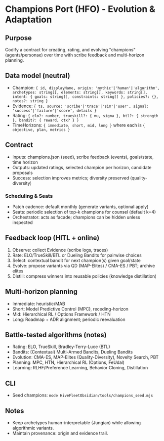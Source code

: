 # Champions Port (HFO) - Evolution & Adaptation

## Purpose

Codify a contract for creating, rating, and evolving "champions" (agents/personae) over time with scribe feedback and multi-horizon planning.

## Data model (neutral)

- Champion: `{ id, displayName, origin: 'mythic'|'human'|'algorithm', archetypes: string[], elements: string[], keywords: string[], intent: { goals: string[], constraints: string[] }, policies?: {}, notes?: string }`
- Evidence: `{ ts, source: 'scribe'|'trace'|'sim'|'user', signal: 'success'|'failure'|'score', details }`
- Rating: `{ elo?: number, trueskill?: { mu, sigma }, btl?: { strength }, bandit?: { reward, ctx? } }`
- TimeHorizons: `{ immediate, short, mid, long }` where each is `{ objective, plan, metrics }`

## Contract

- Inputs: champions.json (seed), scribe feedback (events), goals/state, time horizon
- Outputs: updated ratings, selected champion per horizon, candidate proposals
- Success: selection improves metrics; diversity preserved (quality-diversity)

### Scheduling & Seats

- Patch cadence: default monthly (generate variants, optional apply)
- Seats: periodic selection of top-k champions for counsel (default k=4)
- Orchestrator: acts as facade; champions can be hidden unless inspected

## Feedback loop (HITL + online)

1) Observe: collect Evidence (scribe logs, traces)
2) Rate: ELO/TrueSkill/BTL or Dueling Bandits for pairwise choices
3) Select: contextual bandit for next champion(s) given goal/state
4) Evolve: propose variants via QD (MAP-Elites) / CMA-ES / PBT; archive elites
5) Distill: compress winners into reusable policies (knowledge distillation)

## Multi-horizon planning

- Immediate: heuristic/MAB
- Short: Model Predictive Control (MPC), receding-horizon
- Mid: Hierarchical RL / Options Framework / HTN
- Long: Roadmap + ADR alignment; periodic reevaluation

## Battle-tested algorithms (notes)

- Rating: ELO, TrueSkill, Bradley-Terry-Luce (BTL)
- Bandits: (Contextual) Multi-Armed Bandits, Dueling Bandits
- Evolution: CMA-ES, MAP-Elites (Quality-Diversity), Novelty Search, PBT
- Planning: MPC, HTN, Hierarchical RL (Options, FeUdal)
- Learning: RLHF/Preference Learning, Behavior Cloning, Distillation

## CLI

- Seed champions: `node HiveFleetObsidian/tools/champions_seed.mjs`

## Notes

- Keep archetypes human-interpretable (Jungian) while allowing algorithmic variants.
- Maintain provenance: origin and evidence trail.
